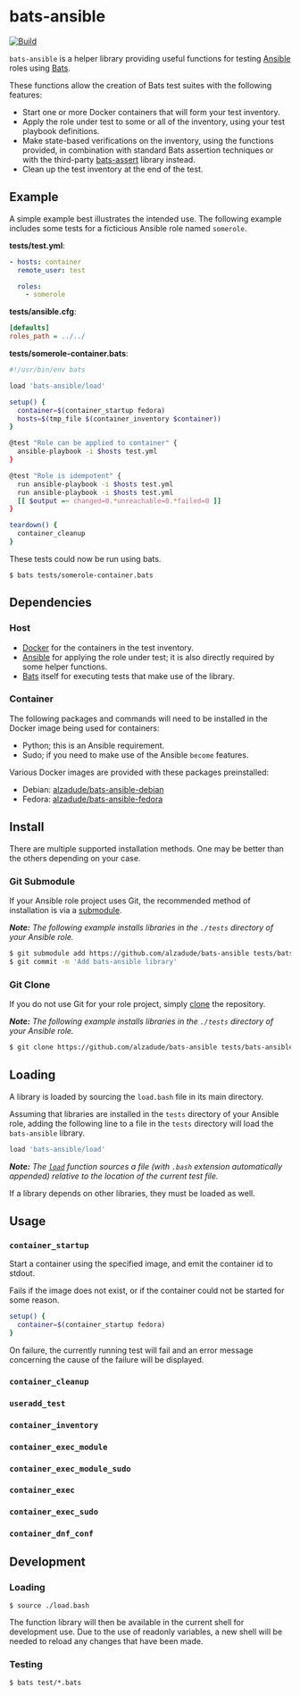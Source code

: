 # bats-ansible

[![Build](https://github.com/alzadude/bats-ansible/workflows/Build/badge.svg)](https://github.com/alzadude/bats-ansible/actions?query=workflow%3ABuild)

`bats-ansible` is a helper library providing useful functions for
testing [Ansible][ansible] roles using [Bats][bats].

These functions allow the creation of Bats test suites with
the following features:

- Start one or more Docker containers that will form your test inventory.
- Apply the role under test to some or all of the inventory, using
your test playbook definitions.
- Make state-based verifications on the inventory, using the functions provided, in combination with standard Bats assertion techniques or with the third-party [bats-assert][bats-assert] library instead.
- Clean up the test inventory at the end of the test.

## Example

A simple example best illustrates the intended use. The following example includes some tests for a ficticious Ansible role named `somerole`.

**tests/test.yml**:
```yaml
- hosts: container
  remote_user: test

  roles:
    - somerole
```

**tests/ansible.cfg**:
```ini
[defaults]
roles_path = ../../
```

**tests/somerole-container.bats**:
```bash
#!/usr/bin/env bats

load 'bats-ansible/load'

setup() {
  container=$(container_startup fedora)
  hosts=$(tmp_file $(container_inventory $container))
}

@test "Role can be applied to container" {
  ansible-playbook -i $hosts test.yml
}

@test "Role is idempotent" {
  run ansible-playbook -i $hosts test.yml
  run ansible-playbook -i $hosts test.yml
  [[ $output =~ changed=0.*unreachable=0.*failed=0 ]]
}

teardown() {
  container_cleanup
}
```
These tests could now be run using bats.

    $ bats tests/somerole-container.bats

## Dependencies

### Host
- [Docker][docker] for the containers in the test inventory.
- [Ansible][ansible] for applying the role under test; it is also directly required by some helper functions.
- [Bats][bats] itself for executing tests that make use of the library.

### Container
The following packages and commands will need to be installed in the Docker image being used for containers:
- Python; this is an Ansible requirement.
- Sudo; if you need to make use of the Ansible `become` features.

Various Docker images are provided with these packages preinstalled:

- Debian: [alzadude/bats-ansible-debian](https://hub.docker.com/repository/docker/alzadude/bats-ansible-debian)
- Fedora: [alzadude/bats-ansible-fedora](https://hub.docker.com/repository/docker/alzadude/bats-ansible-fedora)

## Install

There are multiple supported installation methods. One may be better than the others depending on your case.

### Git Submodule

If your Ansible role project uses Git, the recommended method of installation is via a [submodule][git-book-submod].

*__Note:__ The following example installs libraries in the `./tests` directory of your Ansible role.*

```sh
$ git submodule add https://github.com/alzadude/bats-ansible tests/bats-ansible
$ git commit -m 'Add bats-ansible library'
```

### Git Clone

If you do not use Git for your role project, simply [clone][git-book-clone] the repository.

*__Note:__ The following example installs libraries in the
`./tests` directory of your Ansible role.*

```sh
$ git clone https://github.com/alzadude/bats-ansible tests/bats-ansible
```

## Loading

A library is loaded by sourcing the `load.bash` file in its main
directory.

Assuming that libraries are installed in the `tests` directory of your Ansible role, adding the following line to a file in the `tests` directory will load the `bats-ansible` library.

```sh
load 'bats-ansible/load'
```

*__Note:__ The [`load`][bats-load] function sources a file (with
`.bash` extension automatically appended) relative to the location of the current test file.*

If a library depends on other libraries, they must be loaded as well.


## Usage

### `container_startup`

Start a container using the specified image, and emit the container id to stdout. 

Fails if the image does not exist, or if the container could not be started for some reason.

```bash
setup() {
  container=$(container_startup fedora)
}
```

On failure, the currently running test will fail and an error message concerning the cause of the failure will be displayed.

### `container_cleanup`

### `useradd_test`

### `container_inventory`

### `container_exec_module`

### `container_exec_module_sudo`

### `container_exec`

### `container_exec_sudo`

### `container_dnf_conf`

## Development

### Loading

    $ source ./load.bash

The function library will then be available in the current shell for development use. Due to the use of readonly variables, a new shell will be needed to reload any changes that have been made.

### Testing

    $ bats test/*.bats

<!-- REFERENCES -->

[bats]: https://github.com/bats-core/bats-core
[ansible]: http://www.ansible.com
[bats-assert]: https://github.com/bats-core/bats-assert
[docker]: http://docker.com
[git-book-submod]: https://git-scm.com/book/en/v2/Git-Tools-Submodules
[git-book-clone]: https://git-scm.com/book/en/v2/Git-Basics-Getting-a-Git-Repository#Cloning-an-Existing-Repository
[bats-load]: https://bats-core.readthedocs.io/en/latest/writing-tests.html#load-share-common-code

